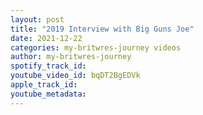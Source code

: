 ```yaml
---
layout: post
title: "2019 Interview with Big Guns Joe"
date: 2021-12-22
categories: my-britwres-journey videos
author: my-britwres-journey
spotify_track_id: 
youtube_video_id: bqDT2BgEDVk
apple_track_id: 
youtube_metadata: 
---
```

